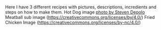 Here I have 3 different recipes with pictures, descriptions, incredients and steps on how to make them.
Hot Dog image [photo by Steven Depolo](https://creativecommons.org/licenses/by/3.0/)
Meatball sub image (https://creativecommons.org/licenses/by/4.0/)
Fried Chicken Image (https://creativecommons.org/licenses/by-nc/4.0/)